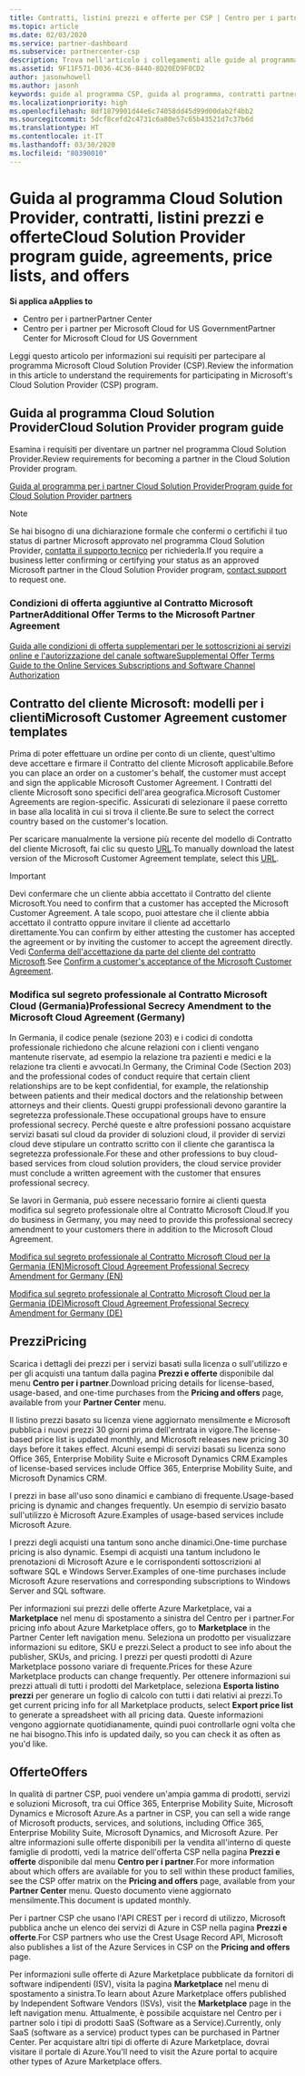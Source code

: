 ```yaml
---
title: Contratti, listini prezzi e offerte per CSP | Centro per i partner
ms.topic: article
ms.date: 02/03/2020
ms.service: partner-dashboard
ms.subservice: partnercenter-csp
description: Trova nell'articolo i collegamenti alle guide al programma Cloud Solution Provider, ai contratti per i partner, ai contratti per i clienti, ai listini prezzi e alle offerte.
ms.assetid: 9F11F571-D036-4C36-8440-8D20ED9F0CD2
author: jasonwhowell
ms.author: jasonh
keywords: guide al programma CSP, guida al programma, contratti partner, contratto cliente, listini prezzi, offerte
ms.localizationpriority: high
ms.openlocfilehash: 8df1879901d44e6c74058dd45d99d00dab2f4bb2
ms.sourcegitcommit: 5dcf8cefd2c4731c6a80e57c65b43521d7c37b6d
ms.translationtype: HT
ms.contentlocale: it-IT
ms.lasthandoff: 03/30/2020
ms.locfileid: "80390010"
---
```

# <a name="cloud-solution-provider-program-guide-agreements-price-lists-and-offers"></a><span data-ttu-id="ed7b3-104">Guida al programma Cloud Solution Provider, contratti, listini prezzi e offerte</span><span class="sxs-lookup"><span data-stu-id="ed7b3-104">Cloud Solution Provider program guide, agreements, price lists, and offers</span></span>

<span data-ttu-id="ed7b3-105">**Si applica a**</span><span class="sxs-lookup"><span data-stu-id="ed7b3-105">**Applies to**</span></span>

-  <span data-ttu-id="ed7b3-106">Centro per i partner</span><span class="sxs-lookup"><span data-stu-id="ed7b3-106">Partner Center</span></span>
-  <span data-ttu-id="ed7b3-107">Centro per i partner per Microsoft Cloud for US Government</span><span class="sxs-lookup"><span data-stu-id="ed7b3-107">Partner Center for Microsoft Cloud for US Government</span></span>


<span data-ttu-id="ed7b3-108">Leggi questo articolo per informazioni sui requisiti per partecipare al programma Microsoft Cloud Solution Provider (CSP).</span><span class="sxs-lookup"><span data-stu-id="ed7b3-108">Review the information in this article to understand the requirements for participating in Microsoft's Cloud Solution Provider (CSP) program.</span></span>

## <a name="cloud-solution-provider-program-guide"></a><span data-ttu-id="ed7b3-109">Guida al programma Cloud Solution Provider</span><span class="sxs-lookup"><span data-stu-id="ed7b3-109">Cloud Solution Provider program guide</span></span>

<span data-ttu-id="ed7b3-110">Esamina i requisiti per diventare un partner nel programma Cloud Solution Provider.</span><span class="sxs-lookup"><span data-stu-id="ed7b3-110">Review requirements for becoming a partner in the Cloud Solution Provider program.</span></span>

[<span data-ttu-id="ed7b3-111">Guida al programma per i partner Cloud Solution Provider</span><span class="sxs-lookup"><span data-stu-id="ed7b3-111">Program guide for Cloud Solution Provider partners</span></span>](https://go.microsoft.com/fwlink/p/?LinkId=617100)

>[!Note]
><span data-ttu-id="ed7b3-112">Se hai bisogno di una dichiarazione formale che confermi o certifichi il tuo status di partner Microsoft approvato nel programma Cloud Solution Provider, [contatta il supporto tecnico](https://partner.microsoft.com/pcv/servicerequests/create) per richiederla.</span><span class="sxs-lookup"><span data-stu-id="ed7b3-112">If you require a business letter confirming or certifying your status as an approved Microsoft partner in the Cloud Solution Provider program, [contact support](https://partner.microsoft.com/pcv/servicerequests/create) to request one.</span></span>

### <a name="additional-offer-terms-to-the-microsoft-partner-agreement"></a><span data-ttu-id="ed7b3-113">Condizioni di offerta aggiuntive al Contratto Microsoft Partner</span><span class="sxs-lookup"><span data-stu-id="ed7b3-113">Additional Offer Terms to the Microsoft Partner Agreement</span></span>

[<span data-ttu-id="ed7b3-114">Guida alle condizioni di offerta supplementari per le sottoscrizioni ai servizi online e l'autorizzazione del canale software</span><span class="sxs-lookup"><span data-stu-id="ed7b3-114">Supplemental Offer Terms Guide to the Online Services Subscriptions and Software Channel Authorization</span></span>](https://query.prod.cms.rt.microsoft.com/cms/api/am/binary/RE3NOo7)

## <a name="microsoft-customer-agreement-customer-templates"></a><span data-ttu-id="ed7b3-115">Contratto del cliente Microsoft: modelli per i clienti</span><span class="sxs-lookup"><span data-stu-id="ed7b3-115">Microsoft Customer Agreement customer templates</span></span>

<span data-ttu-id="ed7b3-116">Prima di poter effettuare un ordine per conto di un cliente, quest'ultimo deve accettare e firmare il Contratto del cliente Microsoft applicabile.</span><span class="sxs-lookup"><span data-stu-id="ed7b3-116">Before you can place an order on a customer's behalf, the customer must accept and sign the applicable Microsoft Customer Agreement.</span></span> <span data-ttu-id="ed7b3-117">I Contratti del cliente Microsoft sono specifici dell'area geografica.</span><span class="sxs-lookup"><span data-stu-id="ed7b3-117">Microsoft Customer Agreements are region-specific.</span></span> <span data-ttu-id="ed7b3-118">Assicurati di selezionare il paese corretto in base alla località in cui si trova il cliente.</span><span class="sxs-lookup"><span data-stu-id="ed7b3-118">Be sure to select the correct country based on the customer's location.</span></span>

<span data-ttu-id="ed7b3-119">Per scaricare manualmente la versione più recente del modello di Contratto del cliente Microsoft, fai clic su questo [URL](https://aka.ms/customeragreement).</span><span class="sxs-lookup"><span data-stu-id="ed7b3-119">To manually download the latest version of the Microsoft Customer Agreement template, select this [URL](https://aka.ms/customeragreement).</span></span>

>[!IMPORTANT]
><span data-ttu-id="ed7b3-120">Devi confermare che un cliente abbia accettato il Contratto del cliente Microsoft.</span><span class="sxs-lookup"><span data-stu-id="ed7b3-120">You need to confirm that a customer has accepted the Microsoft Customer Agreement.</span></span> <span data-ttu-id="ed7b3-121">A tale scopo, puoi attestare che il cliente abbia accettato il contratto oppure invitare il cliente ad accettarlo direttamente.</span><span class="sxs-lookup"><span data-stu-id="ed7b3-121">You can confirm by either attesting the customer has accepted the agreement or by inviting the customer to accept the agreement directly.</span></span> <span data-ttu-id="ed7b3-122">Vedi [Conferma dell'accettazione da parte del cliente del contratto Microsoft](confirm-customer-agreement.md).</span><span class="sxs-lookup"><span data-stu-id="ed7b3-122">See [Confirm a customer's acceptance of the Microsoft Customer Agreement](confirm-customer-agreement.md).</span></span>

### <a name="professional-secrecy-amendment-to-the-microsoft-cloud-agreement-germany"></a><span data-ttu-id="ed7b3-123">Modifica sul segreto professionale al Contratto Microsoft Cloud (Germania)</span><span class="sxs-lookup"><span data-stu-id="ed7b3-123">Professional Secrecy Amendment to the Microsoft Cloud Agreement (Germany)</span></span>

<span data-ttu-id="ed7b3-124">In Germania, il codice penale (sezione 203) e i codici di condotta professionale richiedono che alcune relazioni con i clienti vengano mantenute riservate, ad esempio la relazione tra pazienti e medici e la relazione tra clienti e avvocati.</span><span class="sxs-lookup"><span data-stu-id="ed7b3-124">In Germany, the Criminal Code (Section 203) and the professional codes of conduct require that certain client relationships are to be kept confidential, for example, the relationship between patients and their medical doctors and the relationship between attorneys and their clients.</span></span> <span data-ttu-id="ed7b3-125">Questi gruppi professionali devono garantire la segretezza professionale.</span><span class="sxs-lookup"><span data-stu-id="ed7b3-125">These occupational groups have to ensure professional secrecy.</span></span> <span data-ttu-id="ed7b3-126">Perché queste e altre professioni possano acquistare servizi basati sul cloud da provider di soluzioni cloud, il provider di servizi cloud deve stipulare un contratto scritto con il cliente che garantisca la segretezza professionale.</span><span class="sxs-lookup"><span data-stu-id="ed7b3-126">For these and other professions to buy cloud-based services from cloud solution providers, the cloud service provider must conclude a written agreement with the customer that ensures professional secrecy.</span></span>

<span data-ttu-id="ed7b3-127">Se lavori in Germania, può essere necessario fornire ai clienti questa modifica sul segreto professionale oltre al Contratto Microsoft Cloud.</span><span class="sxs-lookup"><span data-stu-id="ed7b3-127">If you do business in Germany, you may need to provide this professional secrecy amendment to your customers there in addition to the Microsoft Cloud Agreement.</span></span>

[<span data-ttu-id="ed7b3-128">Modifica sul segreto professionale al Contratto Microsoft Cloud per la Germania (EN)</span><span class="sxs-lookup"><span data-stu-id="ed7b3-128">Microsoft Cloud Agreement Professional Secrecy Amendment for Germany (EN)</span></span>](https://go.microsoft.com/fwlink/?linkid=2030827&clcid=0x409)

[<span data-ttu-id="ed7b3-129">Modifica sul segreto professionale al Contratto Microsoft Cloud per la Germania (DE)</span><span class="sxs-lookup"><span data-stu-id="ed7b3-129">Microsoft Cloud Agreement Professional Secrecy Amendment for Germany (DE)</span></span>](https://go.microsoft.com/fwlink/?linkid=2030827&clcid=0x407)

## <a name="pricing"></a><span data-ttu-id="ed7b3-130">Prezzi</span><span class="sxs-lookup"><span data-stu-id="ed7b3-130">Pricing</span></span>

<span data-ttu-id="ed7b3-131">Scarica i dettagli dei prezzi per i servizi basati sulla licenza o sull'utilizzo e per gli acquisti una tantum dalla pagina **Prezzi e offerte** disponibile dal menu **Centro per i partner**.</span><span class="sxs-lookup"><span data-stu-id="ed7b3-131">Download pricing details for license-based, usage-based, and one-time purchases from the **Pricing and offers** page, available from your **Partner Center** menu.</span></span>

<span data-ttu-id="ed7b3-132">Il listino prezzi basato su licenza viene aggiornato mensilmente e Microsoft pubblica i nuovi prezzi 30 giorni prima dell'entrata in vigore.</span><span class="sxs-lookup"><span data-stu-id="ed7b3-132">The license-based price list is updated monthly, and Microsoft releases new pricing 30 days before it takes effect.</span></span> <span data-ttu-id="ed7b3-133">Alcuni esempi di servizi basati su licenza sono Office 365, Enterprise Mobility Suite e Microsoft Dynamics CRM.</span><span class="sxs-lookup"><span data-stu-id="ed7b3-133">Examples of license-based services include Office 365, Enterprise Mobility Suite, and Microsoft Dynamics CRM.</span></span> 

<span data-ttu-id="ed7b3-134">I prezzi in base all'uso sono dinamici e cambiano di frequente.</span><span class="sxs-lookup"><span data-stu-id="ed7b3-134">Usage-based pricing is dynamic and changes frequently.</span></span> <span data-ttu-id="ed7b3-135">Un esempio di servizio basato sull'utilizzo è Microsoft Azure.</span><span class="sxs-lookup"><span data-stu-id="ed7b3-135">Examples of usage-based services include Microsoft Azure.</span></span>

<span data-ttu-id="ed7b3-136">I prezzi degli acquisti una tantum sono anche dinamici.</span><span class="sxs-lookup"><span data-stu-id="ed7b3-136">One-time purchase pricing is also dynamic.</span></span> <span data-ttu-id="ed7b3-137">Esempi di acquisti una tantum includono le prenotazioni di Microsoft Azure e le corrispondenti sottoscrizioni al software SQL e Windows Server.</span><span class="sxs-lookup"><span data-stu-id="ed7b3-137">Examples of one-time purchases include Microsoft Azure reservations and corresponding subscriptions to Windows Server and SQL software.</span></span>

<span data-ttu-id="ed7b3-138">Per informazioni sui prezzi delle offerte Azure Marketplace, vai a **Marketplace** nel menu di spostamento a sinistra del Centro per i partner.</span><span class="sxs-lookup"><span data-stu-id="ed7b3-138">For pricing info about Azure Marketplace offers, go to **Marketplace** in the Partner Center left navigation menu.</span></span> <span data-ttu-id="ed7b3-139">Seleziona un prodotto per visualizzare informazioni su editore, SKU e prezzi.</span><span class="sxs-lookup"><span data-stu-id="ed7b3-139">Select a product to see info about the publisher, SKUs, and pricing.</span></span> <span data-ttu-id="ed7b3-140">I prezzi per questi prodotti di Azure Marketplace possono variare di frequente.</span><span class="sxs-lookup"><span data-stu-id="ed7b3-140">Prices for these Azure Marketplace products can change frequently.</span></span> <span data-ttu-id="ed7b3-141">Per ottenere informazioni sui prezzi attuali di tutti i prodotti del Marketplace, seleziona **Esporta listino prezzi** per generare un foglio di calcolo con tutti i dati relativi ai prezzi.</span><span class="sxs-lookup"><span data-stu-id="ed7b3-141">To get current pricing info for all Marketplace products, select **Export price list** to generate a spreadsheet with all pricing data.</span></span> <span data-ttu-id="ed7b3-142">Queste informazioni vengono aggiornate quotidianamente, quindi puoi controllarle ogni volta che ne hai bisogno.</span><span class="sxs-lookup"><span data-stu-id="ed7b3-142">This info is updated daily, so you can check it as often as you'd like.</span></span>

## <a name="offers"></a><span data-ttu-id="ed7b3-143">Offerte</span><span class="sxs-lookup"><span data-stu-id="ed7b3-143">Offers</span></span>

<span data-ttu-id="ed7b3-144">In qualità di partner CSP, puoi vendere un'ampia gamma di prodotti, servizi e soluzioni Microsoft, tra cui Office 365, Enterprise Mobility Suite, Microsoft Dynamics e Microsoft Azure.</span><span class="sxs-lookup"><span data-stu-id="ed7b3-144">As a partner in CSP, you can sell a wide range of Microsoft products, services, and solutions, including Office 365, Enterprise Mobility Suite, Microsoft Dynamics, and Microsoft Azure.</span></span> <span data-ttu-id="ed7b3-145">Per altre informazioni sulle offerte disponibili per la vendita all'interno di queste famiglie di prodotti, vedi la matrice dell'offerta CSP nella pagina **Prezzi e offerte** disponibile dal menu **Centro per i partner**.</span><span class="sxs-lookup"><span data-stu-id="ed7b3-145">For more information about which offers are available for you to sell within these product families, see the CSP offer matrix on the **Pricing and offers** page, available from your **Partner Center** menu.</span></span> <span data-ttu-id="ed7b3-146">Questo documento viene aggiornato mensilmente.</span><span class="sxs-lookup"><span data-stu-id="ed7b3-146">This document is updated monthly.</span></span>

<span data-ttu-id="ed7b3-147">Per i partner CSP che usano l'API CREST per i record di utilizzo, Microsoft pubblica anche un elenco dei servizi di Azure in CSP nella pagina **Prezzi e offerte**.</span><span class="sxs-lookup"><span data-stu-id="ed7b3-147">For CSP partners who use the Crest Usage Record API, Microsoft also publishes a list of the Azure Services in CSP on the **Pricing and offers** page.</span></span>

<span data-ttu-id="ed7b3-148">Per informazioni sulle offerte di Azure Marketplace pubblicate da fornitori di software indipendenti (ISV), visita la pagina **Marketplace** nel menu di spostamento a sinistra.</span><span class="sxs-lookup"><span data-stu-id="ed7b3-148">To learn about Azure Marketplace offers published by Independent Software Vendors  (ISVs), visit the **Marketplace** page in the left navigation menu.</span></span> <span data-ttu-id="ed7b3-149">Attualmente, è possibile acquistare nel Centro per i partner solo i tipi di prodotti SaaS (Software as a Service).</span><span class="sxs-lookup"><span data-stu-id="ed7b3-149">Currently, only SaaS (software as a service) product types can be purchased in Partner Center.</span></span> <span data-ttu-id="ed7b3-150">Per acquistare altri tipi di offerte di Azure Marketplace, dovrai visitare il portale di Azure.</span><span class="sxs-lookup"><span data-stu-id="ed7b3-150">You'll need to visit the Azure portal to acquire other types of Azure Marketplace offers.</span></span>
